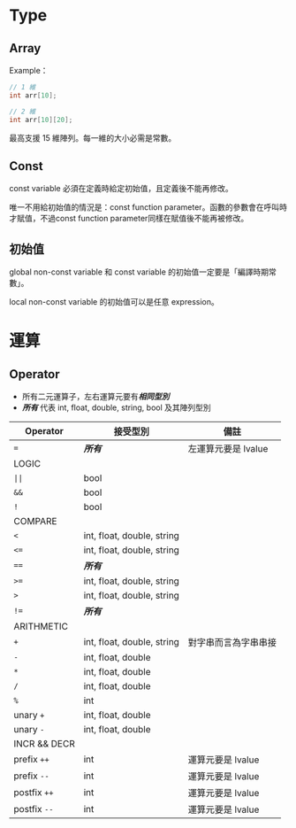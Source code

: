 # Type

## Array

Example：

```d
// 1 維
int arr[10];

// 2 維
int arr[10][20];
```

最高支援 15 維陣列。每一維的大小必需是常數。

## Const

const variable 必須在定義時給定初始值，且定義後不能再修改。

唯一不用給初始值的情況是：const function parameter。函數的參數會在呼叫時才賦值，不過const function parameter同樣在賦值後不能再被修改。

## 初始值

global non-const variable 和 const variable 的初始值一定要是「編譯時期常數」。

local non-const variable 的初始值可以是任意 expression。


# 運算

## Operator

- 所有二元運算子，左右運算元要有***相同型別***
- ***所有*** 代表 int, float, double, string, bool 及其陣列型別

Operator | 接受型別 | 備註
---|---|---|
`= ` | ***所有*** | 左運算元要是 lvalue
LOGIC ||
`\|\|` | bool |
`&&` | bool |
`! ` | bool |
COMPARE ||
`< ` | int, float, double, string |
`<=` | int, float, double, string |
`==` | ***所有*** |
`>=` | int, float, double, string |
`> ` | int, float, double, string |
`!=` | ***所有*** |
ARITHMETIC ||
`+`  | int, float, double, string | 對字串而言為字串串接
`-`  | int, float, double
`*`  | int, float, double
`/`  | int, float, double
`%`  | int
unary `+` | int, float, double
unary `-` | int, float, double
INCR && DECR ||
prefix `++`  | int | 運算元要是 lvalue
prefix `--`  | int | 運算元要是 lvalue
postfix `++` | int | 運算元要是 lvalue
postfix `--` | int | 運算元要是 lvalue